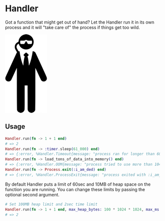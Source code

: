 # Handler

Got a function that might get out of hand?
Let the Handler run it in its own process and it will "take care of" the process if things get too wild.

![handler](handler.png)

## Usage

```elixir
Handler.run(fn -> 1 + 1 end)
# => 2
Handler.run(fn -> :timer.sleep(61_000) end)
# => {:error, %Handler.Timeout{message: "process ran for longer than 60000ms"}}
Handler.run(fn -> load_tons_of_data_into_memory() end)
# => {:error, %Handler.OOM{message: "process tried to use more than 10485760 bytes of memory"}}
Handler.run(fn -> Process.exit(:i_am_ded) end)
# => {:error, %Handler.ProcessExit{message: "process exited with :i_am_ded"}}
```

By default Handler puts a limit of 60sec and 10MB of heap space on the function you are running.
You can change these limits by passing the optional second argument.

```elixir
# Set 100MB heap limit and 2sec time limit
Handler.run(fn -> 1 + 1 end, max_heap_bytes: 100 * 1024 * 1024, max_ms: 2_000)
# => 2
```